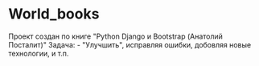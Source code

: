 # World_books
Проект создан по книге "Python Django и Bootstrap (Анатолий Посталит)"
Задача: - "Улучшить", исправляя ошибки, добовляя новые технологии, и т.п.

